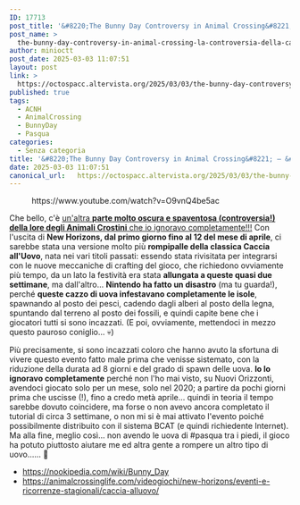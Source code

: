 ```yaml
---
ID: 17713
post_title: '&#8220;The Bunny Day Controversy in Animal Crossing&#8221; — &#8220;La Controversia della Caccia all&#8217;Uovo in Animal Crossing&#8221;'
post_name: >
  the-bunny-day-controversy-in-animal-crossing-la-controversia-della-caccia-alluovo-in-animal-crossing
author: minioctt
post_date: 2025-03-03 11:07:51
layout: post
link: >
  https://octospacc.altervista.org/2025/03/03/the-bunny-day-controversy-in-animal-crossing-la-controversia-della-caccia-alluovo-in-animal-crossing/
published: true
tags:
  - ACNH
  - AnimalCrossing
  - BunnyDay
  - Pasqua
categories:
  - Senza categoria
title: '&#8220;The Bunny Day Controversy in Animal Crossing&#8221; — &#8220;La Controversia della Caccia all&#8217;Uovo in Animal Crossing&#8221;'
date: 2025-03-03 11:07:51
canonical_url:   https://octospacc.altervista.org/2025/03/03/the-bunny-day-controversy-in-animal-crossing-la-controversia-della-caccia-alluovo-in-animal-crossing/
---
```

<!-- wp:embed {"url":"https://www.youtube.com/watch?v=O9vnQ4be5ac","type":"video","providerNameSlug":"youtube","responsive":true,"className":"wp-embed-aspect-16-9 wp-has-aspect-ratio"} -->
<figure class="wp-block-embed is-type-video is-provider-youtube wp-block-embed-youtube wp-embed-aspect-16-9 wp-has-aspect-ratio"><div class="wp-block-embed__wrapper">
https://www.youtube.com/watch?v=O9vnQ4be5ac
</div></figure>
<!-- /wp:embed -->

<!-- wp:paragraph -->
<p>Che bello, c'è <a href="https://www.youtube.com/watch?v=O9vnQ4be5ac">un'altra <strong>parte molto oscura e spaventosa (controversia!) della lore degli Animali Crostini</strong> che io ignoravo completamente!!!</a> Con l'uscita di <strong>New Horizons, dal primo giorno fino al 12 del mese di aprile</strong>, ci sarebbe stata una versione molto più <strong>rompipalle della classica Caccia all'Uovo</strong>, nata nei vari titoli passati: essendo stata rivisitata per integrarsi con le nuove meccaniche di crafting del gioco, che richiedono ovviamente più tempo, da un lato la festività era stata <strong>allungata a queste quasi due settimane</strong>, ma dall'altro... <strong>Nintendo ha fatto un disastro</strong> (ma tu guarda!), perché <strong>queste cazzo di uova infestavano completamente le isole</strong>, spawnando al posto dei pesci, cadendo dagli alberi al posto della legna, spuntando dal terreno al posto dei fossili, e quindi capite bene che i giocatori tutti si sono incazzati. (E poi, ovviamente, mettendoci in mezzo questo pauroso coniglio... 💀)</p>
<!-- /wp:paragraph -->

<!-- wp:paragraph -->
<p>Più precisamente, si sono incazzati coloro che hanno avuto la sfortuna di vivere questo evento fatto male prima che venisse sistemato, con la riduzione della durata ad 8 giorni e del grado di spawn delle uova. <strong>Io lo ignoravo completamente</strong> perché non l'ho mai visto, su Nuovi Orizzonti, avendoci giocato solo per un mese, solo nel 2020; a partire da pochi giorni prima che uscisse (!), fino a credo metà aprile... quindi in teoria il tempo sarebbe dovuto coincidere, ma forse o non avevo ancora completato il tutorial di circa 3 settimane, o non mi si è mai attivato l'evento poiché possibilmente distribuito con il sistema BCAT (e quindi richiedente Internet). Ma alla fine, meglio così... non avendo le uova di #pasqua tra i piedi, il gioco ha potuto piuttosto aiutare me ed altra gente a rompere un altro tipo di uovo...... 🐣</p>
<!-- /wp:paragraph -->

<!-- wp:list -->
<ul class="wp-block-list"><!-- wp:list-item -->
<li><a href="https://nookipedia.com/wiki/Bunny_Day">https://nookipedia.com/wiki/Bunny_Day</a></li>
<!-- /wp:list-item -->

<!-- wp:list-item -->
<li><a href="https://animalcrossinglife.com/videogiochi/new-horizons/eventi-e-ricorrenze-stagionali/caccia-alluovo/">https://animalcrossinglife.com/videogiochi/new-horizons/eventi-e-ricorrenze-stagionali/caccia-alluovo/</a></li>
<!-- /wp:list-item --></ul>
<!-- /wp:list -->